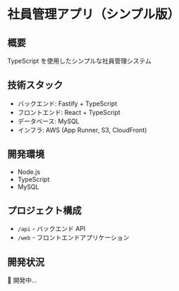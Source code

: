 # 社員管理アプリ（シンプル版）

## 概要

TypeScript を使用したシンプルな社員管理システム

## 技術スタック

- バックエンド: Fastify + TypeScript
- フロントエンド: React + TypeScript
- データベース: MySQL
- インフラ: AWS (App Runner, S3, CloudFront)

## 開発環境

- Node.js
- TypeScript
- MySQL

## プロジェクト構成

- `/api` - バックエンド API
- `/web` - フロントエンドアプリケーション

## 開発状況

🚧 開発中...
